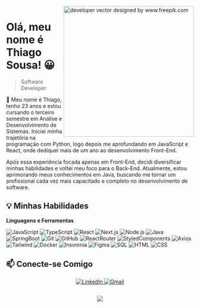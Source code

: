<img align="right" height="350" src="https://user-images.githubusercontent.com/74038190/212750996-938b257b-266c-45a7-9af7-655341c0f58b.gif" alt="developer vector designed by www.freepik.com">

# Olá, meu nome é Thiago Sousa! 😀
> Software Developer

💬 Meu nome é Thiago, tenho 23 anos e estou cursando o terceiro semestre em Análise e Desenvolvimento de Sistemas. Iniciei minha trajetória na programação com Python, logo depois me aprofundando em JavaScript e React, onde dediquei mais de um ano ao desenvolvimento Front-End.

Após essa experiência focada apenas em Front-End, decidi diversificar minhas habilidades e voltei meu foco para o Back-End. Atualmente, estou aprimorando meus conhecimentos em Java, buscando me tornar um profissional cada vez mais capacitado e completo no desenvolvimento de software.

## 💡 Minhas Habilidades

**Linguagens e Ferramentas**

![JavaScript](https://img.shields.io/badge/JAVASCRIPT-525252?style=for-the-badge&logo=javascript&logoColor=f1e05a)
![TypeScript](https://img.shields.io/badge/TYPESCRIPT-525252?style=for-the-badge&logo=typescript&logoColor=%233178C6)
![React](https://img.shields.io/badge/React-525252?style=for-the-badge&logo=react&logoColor=5ed3f3)
![Next.js](https://img.shields.io/badge/Next.js-525252?style=for-the-badge&logo=next.js&logoColor=ffffff)
![Node.js](https://img.shields.io/badge/Node.js-525252?style=for-the-badge&logo=node.js&logoColor=8CC84B)
![Java](https://img.shields.io/badge/Java-525252?style=for-the-badge&logo=java&logoColor=ed8b00)
![SpringBoot](https://img.shields.io/badge/SPRINGBOOT-525252?style=for-the-badge&logo=springboot&logoColor=67b14c)
![Git](https://img.shields.io/badge/Git-525252?style=for-the-badge&logo=git&logoColor=e94e31)
![GitHub](https://img.shields.io/badge/GitHub-525252?style=for-the-badge&logo=github&logoColor=000000)
![ReactRouter](https://img.shields.io/badge/ReactRouter-525252?style=for-the-badge&logo=reactrouter&logoColor=f14747)
![StyledComponents](https://img.shields.io/badge/StyledComponents-525252?style=for-the-badge&logo=styledcomponents&logoColor=f7cb56)
![Axios](https://img.shields.io/badge/Axios-525252?style=for-the-badge&logo=axios&logoColor=5ed3f3)
![Tailwind](https://img.shields.io/badge/Tailwind-525252?style=for-the-badge&logo=tailwindcss&logoColor=36b7f0)
![Docker](https://img.shields.io/badge/Docker-525252?style=for-the-badge&logo=docker&logoColor=35add2)
![Insomnia](https://img.shields.io/badge/Insomnia-525252?style=for-the-badge&logo=insomnia&logoColor=35add2)
![Figma](https://img.shields.io/badge/Figma-525252?style=for-the-badge&logo=figma&logoColor=f14747)
![SQL](https://img.shields.io/badge/SQL-525252?style=for-the-badge&logo=sqlite&logoColor=003B57)
![HTML](https://img.shields.io/badge/html-525252?style=for-the-badge&logo=html&logoColor=35add2)
![CSS](https://img.shields.io/badge/css-525252?style=for-the-badge&logo=css&logoColor=35add2)

## 📫 Conecte-se Comigo

<div align="center">
  <a href="https://www.linkedin.com/in/thiagodsousa/" target="_blank">
  <img src="https://img.shields.io/badge/-LinkedIn-%230077B5?style=for-the-badge&logo=linkedin&logoColor=white" alt="LinkedIn" target="_blank">
  </a>
  </a>
  <a href="mailto:sousaalvesth@gmail.com">
  <img src="https://img.shields.io/badge/-Gmail-%23333?style=for-the-badge&logo=gmail&logoColor=white" alt="Gmail">
  </a>
</div>

##
<p align="center">
  <img src="https://media3.giphy.com/media/v1.Y2lkPTc5MGI3NjExeGNrdjM2Y2QxdXJoNnlqbWg5OWdyMzd2YWkyMGVwenQzZ2hoNmVrYSZlcD12MV9pbnRlcm5hbF9naWZfYnlfaWQmY3Q9Zw/JqmupuTVZYaQX5s094/giphy.gif">
</p>
